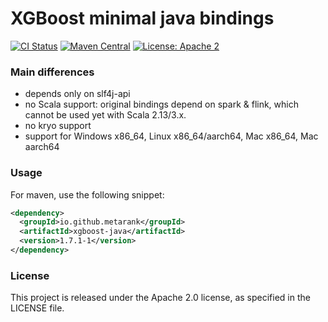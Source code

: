 # XGBoost minimal java bindings

[![CI Status](https://github.com/metarank/xgboost-java/workflows/CI/badge.svg)](https://github.com/metarank/xgboost-java/actions)
[![Maven Central](https://maven-badges.herokuapp.com/maven-central/io.github.metarank/xgboost-java/badge.svg?style=plastic)](https://maven-badges.herokuapp.com/maven-central/io.github.metarank/xgboost-java)
[![License: Apache 2](https://img.shields.io/badge/License-Apache2-green.svg)](https://opensource.org/licenses/Apache-2.0)

### Main differences

* depends only on slf4j-api
* no Scala support: original bindings depend on spark & flink, which cannot be used yet with Scala 2.13/3.x.
* no kryo support
* support for Windows x86_64, Linux x86_64/aarch64, Mac x86_64, Mac aarch64

### Usage

For maven, use the following snippet:
```xml
<dependency>
  <groupId>io.github.metarank</groupId>
  <artifactId>xgboost-java</artifactId>
  <version>1.7.1-1</version>
</dependency>
```

### License

This project is released under the Apache 2.0 license, as specified in the LICENSE file.

